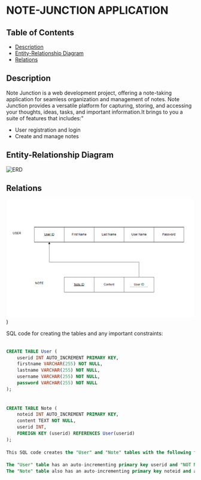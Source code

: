 # NOTE-JUNCTION APPLICATION

## Table of Contents

- [Description](#Description)
- [Entity-Relationship Diagram](#entity-relationship-diagram)
- [Relations](#Relations)


## Description
Note Junction is a web development project, offering a note-taking application for seamless organization and management of notes. Note Junction provides a versatile platform for capturing, storing, and accessing your thoughts, ideas, tasks, and important information.It brings to you a suite of features that includes:"
- User registration and login
- Create and manage notes

## Entity-Relationship Diagram

![ERD](https://github.com/aqsat/WebDev/blob/main/ER%20Diagram.PNG)

## Relations

![RD](https://github.com/aqsat/Note-Junction/blob/main/Relation%20Diagram.PNG)) 

SQL code for creating the tables and any important constraints:

```sql

CREATE TABLE User (
    userid INT AUTO_INCREMENT PRIMARY KEY,
    firstname VARCHAR(255) NOT NULL,
    lastname VARCHAR(255) NOT NULL,
    username VARCHAR(255) NOT NULL,
    password VARCHAR(255) NOT NULL
);


CREATE TABLE Note (
    noteid INT AUTO_INCREMENT PRIMARY KEY,
    content TEXT NOT NULL,
    userid INT,
    FOREIGN KEY (userid) REFERENCES User(userid)
);

This SQL code creates the "User" and "Note" tables with the following features:

The "User" table has an auto-incrementing primary key userid and "NOT NULL" constraints for the first name, last name, username, and password.
The "Note" table also has an auto-incrementing primary key noteid and a "NOT NULL" constraint for the content. It establishes a relationship with the "User" table via the userid foreign key.



